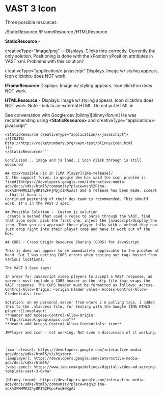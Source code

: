# VAST 3 Icon

Three possible resources

/StaticResource
/IFrameResource
/HTMLResource

**StaticResource** -

creativeType="image/png" -- Displays. Clicks thru correctly. Currently the only solution.
Positioning is done with the xPostion yPosition attributes in VAST xml.
Problems with this solution?

creativeType="application/x-javascript"
Displays. Image w/ styling appears. Icon clickthru does NOT work.

**IFrameResource**
Displays. Image w/ styling appears. Icon clickthru does NOT work.

**HTMLResource** -
Displays. Image w/ styling appears. Icon clickthru does NOT work.
Note - link to an external HTML. Do not put HTML in

See conversation with Google dev [blinny][blinny-forum]
He was recommending using **\<StaticResource\>** and creativeType="application/x-javascript"

```<Icon program="AdChoices" width="60" height="20" xPosition="2" yPosition="2">
<StaticResource creativeType="application/x-javascript">
<![CDATA[
http://http://rocketnumber9.org/vast-test/blinny/icon.html
]]>
</StaticResource>```

Conclusion... Image and js load. I icon click through is still obscured

## xxxxPossible Fix in [IMA Player][ima-release]?
In the support forum, [a google dev has said the icon problem is fixed](https://developers.google.com/interactive-media-ads/docs/sdks/html5/community?place=msg%2Fima-sdk%2FMHMKZ2hy8KI%2FRjMpjczHAwAJ) and a release has been made. Except - that it hasn't.
Continued pestering of their dev team is recommended. This should work. It's in the VAST 3 spec.

## Possible Solution -  Custom js solution
 create a method that used a regex to parse through the VAST, find that icon node, pick the first one, inject the javascript/display the icon. Then you can approach these player folks with a method they can just drop right into their player code and have it work out of the box.

## CORS - Cross Origin Resource Sharing (CORS) for JavaScript

This is does not appear to be immediately applicable to the problem at hand. But I was getting CORS errors when testing out tags hosted from various locations.

The VAST 3 Spec says:

In order for JavaScript video players to accept a VAST response, ad servers must include a CORS header in the http file that wraps the VAST response. The CORS header must be formatted as follows: Access-Control-Allow-Origin: <origin header value> Access-Control-Allow-Credentials: true

Solution: on my personal server from where i'm pulling tags, I added this to the .htaccess file, for testing with the Google [IMA HTML5 player:][imaplayer]
**Header add Access-Control-Allow-Origin: "http://imasdk.googleapis.com"**
**Header add Access-Control-Allow-Credentials: true**

JWPlayer and icon - not working. Not even a discussion of it working.



[ima-release]: https://developers.google.com/interactive-media-ads/docs/sdks/html5/v3/history
[imaplayer]: https://developers.google.com/interactive-media-ads/docs/sdks/html5/
[vast-spec]: https://www.iab.com/guidelines/digital-video-ad-serving-template-vast-3-0/mar

[blinny-forum]: https://developers.google.com/interactive-media-ads/docs/sdks/html5/community?place=msg%2Fima-sdk%2FMHMKZ2hy8KI%2F6poFwcB9KgAJ
